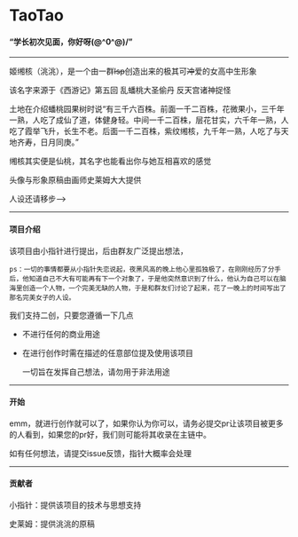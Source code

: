 # TaoTao

#### “学长初次见面，你好呀\(@^0^@)/”

------

姬缃核（洮洮），是一个由一群~~lsp~~创造出来的极其可~~冲~~爱的女高中生形象

该名字来源于《西游记》第五回 乱蟠桃大圣偷丹 反天宫诸神捉怪 

土地在介绍蟠桃园果树时说“有三千六百株。前面一千二百株，花微果小，三千年一熟，人吃了成仙了道，体健身轻。中间一千二百株，层花甘实，六千年一熟，人吃了霞举飞升，长生不老。后面一千二百株，紫纹缃核，九千年一熟，人吃了与天地齐寿，日月同庚。”

缃核其实便是仙桃，其名字也能看出你与她互相喜欢的感觉

头像与形象原稿由画师史莱姆大大提供

人设还请移步-->

------

#### 项目介绍

该项目由小指针进行提出，后由群友广泛提出想法，

```
ps：一切的事情都要从小指针失恋说起，夜黑风高的晚上他心里孤独极了，在刚刚经历了分手后，他知道自己不大有可能再有下一个对象了，于是他突然意识到了什么，他认为自己可以在脑海里创造一个人物，一个完美无缺的人物，于是和群友们讨论了起来，花了一晚上的时间写出了那名完美女子的人设。
```

我们支持二创，只要您遵循一下几点

- 不进行任何的商业用途

- 在进行创作时需在描述的任意部位提及使用该项目

  一切旨在发挥自己想法，请勿用于非法用途

------

#### 开始

emm，就进行创作就可以了，如果你认为你可以，请务必提交pr让该项目被更多的人看到，如果您的pr好，我们则可能将其收录在主链中。

如有任何想法，请提交issue反馈，指针大概率会处理

------

#### 贡献者

小指针：提供该项目的技术与思想支持

史莱姆：提供洮洮的原稿